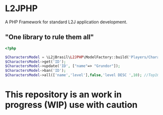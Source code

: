 # L2JPHP
A PHP Framework for standard L2J application development.

## "One library to rule them all"



```php
<?php

$CharactersModel = \L2jBrasil\L2JPHP\ModelFactory::build('Players/Characters');
$CharactersModel->get('ID');
$CharactersModel->update('ID', ["name"=> "Grundor"]);
$CharactersModel->ban('ID');
$CharactersModel->all(['name','level'],false,'level DESC ',10); //Top10 Level


```


# This repository is an work in progress (WIP) use with caution
